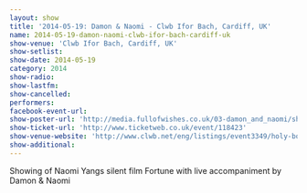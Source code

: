 ```yaml
---
layout: show
title: '2014-05-19: Damon & Naomi - Clwb Ifor Bach, Cardiff, UK'
name: 2014-05-19-damon-naomi-clwb-ifor-bach-cardiff-uk
show-venue: 'Clwb Ifor Bach, Cardiff, UK'
show-setlist: 
show-date: 2014-05-19
category: 2014
show-radio: 
show-lastfm: 
show-cancelled: 
performers: 
facebook-event-url: 
show-poster-url: 'http://media.fullofwishes.co.uk/03-damon_and_naomi/show_assets/2014-05-19/20140519-damon-and-naomo-clwb-ifor-bach.jpg'
show-ticket-url: 'http://www.ticketweb.co.uk/event/118423'
show-venue-website: 'http://www.clwb.net/eng/listings/event3349/holy-boredom-presents.html'
show-additional: 
---
```

Showing of Naomi Yangs silent film Fortune with live accompaniment by Damon & Naomi